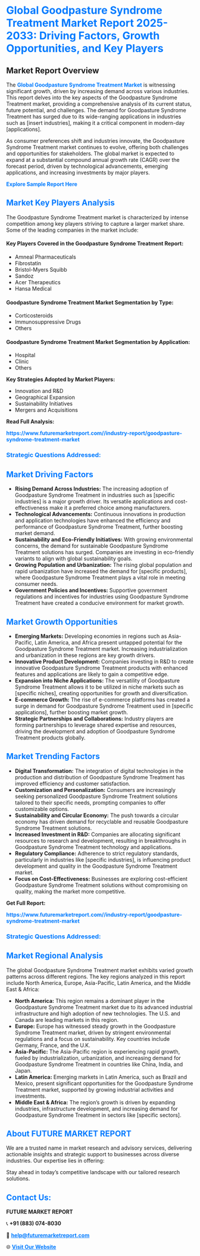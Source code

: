 <h1 style="color: #007BFF;">Global Goodpasture Syndrome Treatment Market Report 2025-2033: Driving Factors, Growth Opportunities, and Key Players</h1>

<section id="overview">
<h2>Market Report Overview</h2>
<p>The <a href="https://www.futuremarketreport.com//industry-report/goodpasture-syndrome-treatment-market" style="color: #007BFF; text-decoration: none;"><strong>Global Goodpasture Syndrome Treatment Market</strong></a> is witnessing significant growth, driven by increasing demand across various industries. This report delves into the key aspects of the Goodpasture Syndrome Treatment market, providing a comprehensive analysis of its current status, future potential, and challenges. The demand for Goodpasture Syndrome Treatment has surged due to its wide-ranging applications in industries such as [insert industries], making it a critical component in modern-day [applications].</p>
<p>As consumer preferences shift and industries innovate, the Goodpasture Syndrome Treatment market continues to evolve, offering both challenges and opportunities for stakeholders. The global market is expected to expand at a substantial compound annual growth rate (CAGR) over the forecast period, driven by technological advancements, emerging applications, and increasing investments by major players.</p>
</section>

<section id="overview">
<p><a href="https://www.futuremarketreport.com//request-sample/reportId=78503" style="color: #007BFF; text-decoration: none;"><strong>Explore Sample Report Here</strong></a></p>
</section>

<section id="key-players">
<h2 style="color: #007BFF;">Market Key Players Analysis</h2>
<p>The Goodpasture Syndrome Treatment market is characterized by intense competition among key players striving to capture a larger market share. Some of the leading companies in the market include:</p>
<h4>Key Players Covered in the Goodpasture Syndrome Treatment Report:</h4>
<ul><li>Amneal Pharmaceuticals</li><li>Fibrostatin</li><li>Bristol-Myers Squibb</li><li>Sandoz</li><li>Acer Therapeutics</li><li>Hansa Medical</li></ul>
<h4>Goodpasture Syndrome Treatment Market Segmentation by Type:</h4>
<ul><li>Corticosteroids</li><li>Immunosuppressive Drugs</li><li>Others</li></ul>

<h4>Goodpasture Syndrome Treatment Market Segmentation by Application:</h4>
<ul><li>Hospital</li><li>Clinic</li><li>Others</li></ul>
<p><strong>Key Strategies Adopted by Market Players:</strong></p>
<ul>
<li>Innovation and R&D</li>
<li>Geographical Expansion</li>
<li>Sustainability Initiatives</li>
<li>Mergers and Acquisitions</li>
</ul>
</section>

<section>
<p><strong>Read Full Analysis: </strong></p><a href="https://www.futuremarketreport.com//industry-report/goodpasture-syndrome-treatment-market" style="color: #007BFF; text-decoration: none;"><strong>https://www.futuremarketreport.com//industry-report/goodpasture-syndrome-treatment-market</strong></a>
<h3 style="color: #007BFF;">Strategic Questions Addressed:</h3>
</section>

<section id="driving-factors">
<h2 style="color: #007BFF;">Market Driving Factors</h2>
<ul>
<li><strong>Rising Demand Across Industries:</strong> The increasing adoption of Goodpasture Syndrome Treatment in industries such as [specific industries] is a major growth driver. Its versatile applications and cost-effectiveness make it a preferred choice among manufacturers.</li>
<li><strong>Technological Advancements:</strong> Continuous innovations in production and application technologies have enhanced the efficiency and performance of Goodpasture Syndrome Treatment, further boosting market demand.</li>
<li><strong>Sustainability and Eco-Friendly Initiatives:</strong> With growing environmental concerns, the demand for sustainable Goodpasture Syndrome Treatment solutions has surged. Companies are investing in eco-friendly variants to align with global sustainability goals.</li>
<li><strong>Growing Population and Urbanization:</strong> The rising global population and rapid urbanization have increased the demand for [specific products], where Goodpasture Syndrome Treatment plays a vital role in meeting consumer needs.</li>
<li><strong>Government Policies and Incentives:</strong> Supportive government regulations and incentives for industries using Goodpasture Syndrome Treatment have created a conducive environment for market growth.</li>
</ul>
</section>

<section id="growth-opportunities">
<h2 style="color: #007BFF;">Market Growth Opportunities</h2>
<ul>
<li><strong>Emerging Markets:</strong> Developing economies in regions such as Asia-Pacific, Latin America, and Africa present untapped potential for the Goodpasture Syndrome Treatment market. Increasing industrialization and urbanization in these regions are key growth drivers.</li>
<li><strong>Innovative Product Development:</strong> Companies investing in R&D to create innovative Goodpasture Syndrome Treatment products with enhanced features and applications are likely to gain a competitive edge.</li>
<li><strong>Expansion into Niche Applications:</strong> The versatility of Goodpasture Syndrome Treatment allows it to be utilized in niche markets such as [specific niches], creating opportunities for growth and diversification.</li>
<li><strong>E-commerce Growth:</strong> The rise of e-commerce platforms has created a surge in demand for Goodpasture Syndrome Treatment used in [specific applications], further boosting market growth.</li>
<li><strong>Strategic Partnerships and Collaborations:</strong> Industry players are forming partnerships to leverage shared expertise and resources, driving the development and adoption of Goodpasture Syndrome Treatment products globally.</li>
</ul>
</section>

<section id="trending-factors">
<h2 style="color: #007BFF;">Market Trending Factors</h2>
<ul>
<li><strong>Digital Transformation:</strong> The integration of digital technologies in the production and distribution of Goodpasture Syndrome Treatment has improved efficiency and customer satisfaction.</li>
<li><strong>Customization and Personalization:</strong> Consumers are increasingly seeking personalized Goodpasture Syndrome Treatment solutions tailored to their specific needs, prompting companies to offer customizable options.</li>
<li><strong>Sustainability and Circular Economy:</strong> The push towards a circular economy has driven demand for recyclable and reusable Goodpasture Syndrome Treatment solutions.</li>
<li><strong>Increased Investment in R&D:</strong> Companies are allocating significant resources to research and development, resulting in breakthroughs in Goodpasture Syndrome Treatment technology and applications.</li>
<li><strong>Regulatory Compliance:</strong> Adherence to strict regulatory standards, particularly in industries like [specific industries], is influencing product development and quality in the Goodpasture Syndrome Treatment market.</li>
<li><strong>Focus on Cost-Effectiveness:</strong> Businesses are exploring cost-efficient Goodpasture Syndrome Treatment solutions without compromising on quality, making the market more competitive.</li>
</ul>
</section>

<section>
<p><strong>Get Full Report: </strong></p><a href="https://www.futuremarketreport.com//industry-report/goodpasture-syndrome-treatment-market" style="color: #007BFF; text-decoration: none;"><strong>https://www.futuremarketreport.com//industry-report/goodpasture-syndrome-treatment-market</strong></a>
<h3 style="color: #007BFF;">Strategic Questions Addressed:</h3>
</section>


<section id="regional-analysis">
<h2 style="color: #007BFF;">Market Regional Analysis</h2>
<p>The global Goodpasture Syndrome Treatment market exhibits varied growth patterns across different regions. The key regions analyzed in this report include North America, Europe, Asia-Pacific, Latin America, and the Middle East & Africa:</p>
<ul>
<li><strong>North America:</strong> This region remains a dominant player in the Goodpasture Syndrome Treatment market due to its advanced industrial infrastructure and high adoption of new technologies. The U.S. and Canada are leading markets in this region.</li>
<li><strong>Europe:</strong> Europe has witnessed steady growth in the Goodpasture Syndrome Treatment market, driven by stringent environmental regulations and a focus on sustainability. Key countries include Germany, France, and the U.K.</li>
<li><strong>Asia-Pacific:</strong> The Asia-Pacific region is experiencing rapid growth, fueled by industrialization, urbanization, and increasing demand for Goodpasture Syndrome Treatment in countries like China, India, and Japan.</li>
<li><strong>Latin America:</strong> Emerging markets in Latin America, such as Brazil and Mexico, present significant opportunities for the Goodpasture Syndrome Treatment market, supported by growing industrial activities and investments.</li>
<li><strong>Middle East & Africa:</strong> The region’s growth is driven by expanding industries, infrastructure development, and increasing demand for Goodpasture Syndrome Treatment in sectors like [specific sectors].</li>
</ul>
</section>

<footer>
<h2 style="color: #007BFF;">About FUTURE MARKET REPORT</h2>
<p>We are a trusted name in market research and advisory services, delivering actionable insights and strategic support to businesses across diverse industries. Our expertise lies in offering:</p>

<p>Stay ahead in today’s competitive landscape with our tailored research solutions.</p>

<h2 style="color: #007BFF;">Contact Us:</h2>
<p><strong>FUTURE MARKET REPORT</strong></p>
<p>📞 <strong>+91 (883) 074-8030</strong></p>
<p>📧 <strong><a href="mailto:help@futuremarketreport.com" style="color: #007BFF;">help@futuremarketreport.com</a></strong></p>
<p>🌐 <strong><a href="https://www.futuremarketreport.com/" style="color: #007BFF;">Visit Our Website</a></strong></p>
</footer>